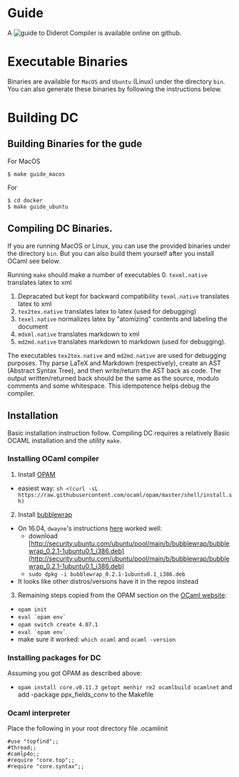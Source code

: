 # Guide
A ![guide to Diderot Compiler](https://github.com/diderot-edu/guide)
is available online on github.


# Executable Binaries
Binaries are available for `MacOS` and `Ubuntu` (Linux) under the directory `bin`.  You can also generate these binaries by following the instructions below.

# Building DC

## Building Binaries for the gude

For MacOS

```
$ make guide_macos
```

For 

```
$ cd docker
$ make guide_ubuntu
```



## Compiling DC Binaries.

If you are running MacOS or Linux, you can use the provided binaries under the directory `bin`. But you can also build them yourself after you install OCaml see below.

Running  `make` should make a number of executables
0. `texml.native` translates latex to xml
1.  Depracated but kept for backward compatibility `texml.native` translates latex to xml
2. `tex2tex.native` translates latex to latex (used for debugging)
3. `texel.native` normalizes latex by "atomizing" contents and labeling the document
4. `mdxml.native` translates markdown to xml
5. `md2md.native` translates markdown to markdown (used for debugging).


The executables `tex2tex.native` and `md2md.native` are used for debugging purposes.  Thy parse LaTeX and Markdown (respectively), create an AST (Abstract Syntax Tree), and then write/return the AST back as code.  The output written/returned back should be the same as the source, modulo comments and some whitespace.  This idempotence helps debug the compiler.


## Installation

Basic installation instruction follow.  Compiling DC requires a relatively Basic OCAML installation and the utility `make`.

### Installing OCaml compiler
1. Install [OPAM](https://opam.ocaml.org/doc/Install.html)
  - easiest way: `sh <(curl -sL https://raw.githubusercontent.com/ocaml/opam/master/shell/install.sh)`
2. Install [bubblewrap](https://github.com/projectatomic/bubblewrap)
  - On 16.04, `dwayne`'s instructions [here](https://github.com/ocaml/opam/issues/3424) worked well:
    - download [http://security.ubuntu.com/ubuntu/pool/main/b/bubblewrap/bubblewrap_0.2.1-1ubuntu0.1_i386.deb](http://security.ubuntu.com/ubuntu/pool/main/b/bubblewrap/bubblewrap_0.2.1-1ubuntu0.1_i386.deb)
    - `sudo dpkg -i bubblewrap_0.2.1-1ubuntu0.1_i386.deb`
  - It looks like other distros/versions have it in the repos instead
3. Remaining steps copied from the OPAM section on the [OCaml website](https://ocaml.org/docs/install.html):
  - `opam init`
  - ``eval `opam env` ``
  - `opam switch create 4.07.1`
  - ``eval `opam env` ``
  - make sure it worked: `which ocaml` and `ocaml -version`

### Installing packages for DC
Assuming you got OPAM as described above:
- `opam install core.v0.11.3 getopt menhir re2 ocamlbuild ocamlnet`
and add  -package ppx_fields_conv
to the Makefile

### Ocaml interpreter
Place the following in your root directory file .ocamlinit

```
#use "topfind";;
#thread;;
#camlp4o;;
#require "core.top";;
#require "core.syntax";;
```
